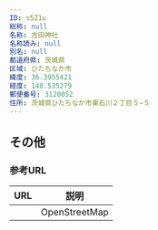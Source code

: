 ```yaml
---
ID: s5Z1u
総称: null
名称: 吉田神社
名称読み: null
別名: null
都道府県: 茨城県
区域: ひたちなか市
緯度: 36.3955421
経度: 140.535279
郵便番号: 3120052
住所: 茨城県ひたちなか市東石川２丁目５−５
---
```


## その他

### 参考URL

| URL | 説明          |
| --- | ------------- |
|     | OpenStreetMap |

